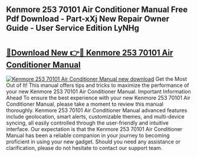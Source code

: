 ## Kenmore 253 70101 Air Conditioner Manual Free Pdf Download - Part-xXj New Repair Owner Guide - User Service Edition LyNHg

# <h2><a href="http://bc76876.oget.top/?id=Kenmore+253+70101+Air+Conditioner+Manual">🔗Download New 👉🔴 Kenmore 253 70101 Air Conditioner Manual</a></h2>

[![Kenmore 253 70101 Air Conditioner Manual new download](https://i.imgur.com/5g1atiW.png)](http://bc76876.oget.top/?id=Kenmore+253+70101+Air+Conditioner+Manual)
Get the Most Out of It! This manual offers tips and tricks to maximize the performance of your new Kenmore 253 70101 Air Conditioner Manual. Important Information Ahead To ensure the best experience with your new Kenmore 253 70101 Air Conditioner Manual, please take a moment to review this manual thoroughly. Kenmore 253 70101 Air Conditioner Manual advanced features include geolocation, smart alerts, customizable themes, and multi-device syncing, all easily controlled through the user-friendly and intuitive interface. Our expectation is that the Kenmore 253 70101 Air Conditioner Manual has been a reliable companion in your journey to becoming proficient in using your new gadget. Should you need any assistance or clarification, please do not hesitate to contact our support team.
